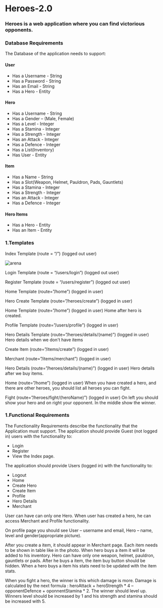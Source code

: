 # Heroes-2.0

### Heroes is a web application where you can find victorious opponents. 

### Database Requirements
 The Database of the application needs to support:
#### User
* Has a Username - String
* Has a Password - String
* Has an Email - String
* Has a Hero - Entity
#### Hero
* Has a Username - String
* Has a Gender – (Male, Female)
* Has a Level - Integer
* Has a Stamina - Integer
* Has a Strength - Integer
* Has an Attack - Integer
* Has a Defence - Integer
* Has a List<HeroItems>(Inventory)
* Has User - Entity
  
#### Item
* Has a Name - String
* Has a Slot(Weapon, Helmet, Pauldron, Pads, Gauntlets)
* Has a Stamina - Integer
* Has a Strength - Integer
* Has an Attack - Integer
* Has a Defence - Integer
#### Hero Items
* Has a Hero - Entity
* Has an Item - Entity

### 1.Templates
Index Template (route = “/”) (logged out user)

![arena](https://res.cloudinary.com/edzhevit/image/upload/v1579169808/Picture1_kfegc2.png)

Login Template (route = “/users/login”) (logged out user)


Register Template (route = “/users/register”) (logged out user)

Home Template (route=”/home”) (logged in user)

Hero Create Template (route=”/heroes/create”) (logged in user)

Home Template (route=”/home”) (logged in user) 
Home after hero is created.

Profile Template (route=”/users/profile”) (logged in user) 

Hero Details Template (route=”/heroes/details/(name)”) (logged in user) 
Hero details when we don't have items

Create Item (route=”/items/create”) (logged in user) 

Merchant (route=”/items/merchant”) (logged in user) 



Hero Details (route=”/heroes/details/(name)”) (logged in user) 
Hero details after we buy items.

Home (route=”/home”) (logged in user) 
When you have created a hero, and there are other heroes, you should list all heroes you can fight.

Fight (route=”/heroes/fight/(heroName)”) (logged in user) 
On left you should show your hero and on right your opponent. In the middle show the winner.


### 1.Functional Requirements
The Functionality Requirements describe the functionality that the Application must support.
The application should provide Guest (not logged in) users with the functionality to:
* Login
* Register
* View the Index page.

The application should provide Users (logged in) with the functionality to:

* Logout
* Home
* Create Hero
* Create Item
* Profile
* Hero Details
* Merchant

User can have can only one Hero. When user has created a hero, he can access Merchant and Profile functionality.

On profile page you should see User – username and email, Hero – name, level and gender(appropriate picture).

After you create a item, it should appear in Merchant page. Each item needs to be shown in table like in the photo. When hero buys a item it will be added to his inventory. 
Hero can have only one weapon, helmet, pauldron, gauntlets or pads. After he buys a item, the item buy button should be hidden. 
When a hero buys a item his stats need to be updated with the item stats. 

When you fight a hero, the winner is this which damage is more. Damage is calculated by the next formula : heroAttack + heroStrength * 4 – opponentDefence + oponnentStamina * 2. The winner should level up.
Winners level should be increased by 1 and his strength and stamina should be increased with 5.
